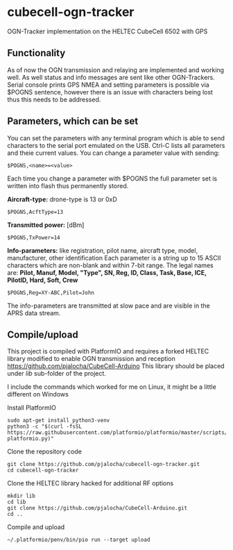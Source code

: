 # cubecell-ogn-tracker
OGN-Tracker implementation on the HELTEC CubeCell 6502 with GPS

## Functionality
As of now the OGN transmission and relaying are implemented and working well.
As well status and info messages are sent like other OGN-Trackers.
Serial console prints GPS NMEA and setting parameters is possible via $POGNS sentence,
however there is an issue with characters being lost thus this needs to be addressed.

## Parameters, which can be set
You can set the parameters with any terminal program which is able to send characters to the serial port emulated on the USB.
Ctrl-C lists all parameters and theie current values.
You can change a parameter value with sending:
```
$POGNS,<name>=<value>
```
Each time you change a parameter with $POGNS the full parameter set is written into flash thus permanently stored.


**Aircraft-type:** drone-type is 13 or 0xD
```
$POGNS,AcftType=13
```

**Transmitted power:** [dBm]
```
$POGNS,TxPower=14
```

**Info-parameters:** like registration, pilot name, aircraft type, model, manufacturer, other identification
Each parameter is a string up to 15 ASCII characters which are non-blank and within 7-bit range.
The legal names are: **Pilot, Manuf, Model, "Type", SN, Reg, ID, Class, Task, Base, ICE, PilotID, Hard, Soft, Crew**
```
$POGNS,Reg=XY-ABC,Pilot=John
```
The info-parameters are transmitted at slow pace and are visible in the APRS data stream.

## Compile/upload
This project is compiled with PlatformIO and requires a forked HELTEC library
modified to enable OGN transmission and reception https://github.com/pjalocha/CubeCell-Arduino
This library should be placed under <i>lib</i> sub-folder of the project.

I include the commands which worked for me on Linux, it might be a little different on Windows

Install PlatformIO

```
sudo apt-get install python3-venv
python3 -c "$(curl -fsSL https://raw.githubusercontent.com/platformio/platformio/master/scripts/get-platformio.py)"
```

Clone the repository code
```
git clone https://github.com/pjalocha/cubecell-ogn-tracker.git
cd cubecell-ogn-tracker
```

Clone the HELTEC library hacked for additional RF options
```
mkdir lib
cd lib
git clone https://github.com/pjalocha/CubeCell-Arduino.git
cd ..
```

Compile and upload
```
~/.platformio/penv/bin/pio run --target upload
```
